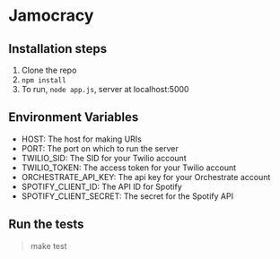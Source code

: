 # Jamocracy

## Installation steps

1. Clone the repo
2. `npm install`
3. To run, `node app.js`, server at localhost:5000

## Environment Variables

- HOST: The host for making URIs
- PORT: The port on which to run the server
- TWILIO_SID: The SID for your Twilio account
- TWILIO_TOKEN: The access token for your Twilio account
- ORCHESTRATE_API_KEY: The api key for your Orchestrate account
- SPOTIFY_CLIENT_ID: The API ID for Spotify
- SPOTIFY_CLIENT_SECRET: The secret for the Spotify API

## Run the tests

> make test
